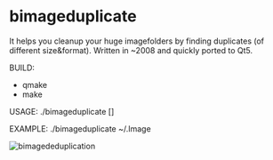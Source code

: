 # bimageduplicate
It helps you cleanup your huge imagefolders by finding duplicates (of different size&format).
Written in ~2008 and quickly ported to Qt5.

BUILD:
- qmake
- make

USAGE:
./bimageduplicate <folder1> [<folder2>]

EXAMPLE:
./bimageduplicate ~/.Image

![bimagededuplication](http://www.buschinski.de/img-misc/bimagededuplication.png)
